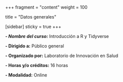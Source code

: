 +++
fragment = "content"
weight = 100

title = "Datos generales"

[sidebar]
  sticky = true
+++


***- Nombre del curso:*** Introducción a R y Tidyverse

**- Dirigido a:** Público general 

**- Organizado por:** Laboratorio de Innovación en Salud

**- Horas y/o créditos:** 16 horas

**- Modalidad:** Online


